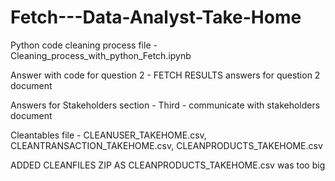 # Fetch---Data-Analyst-Take-Home

Python code cleaning process file - Cleaning_process_with_python_Fetch.ipynb

Answer with code for question 2 - FETCH RESULTS answers for question 2 document

Answers for Stakeholders section - Third - communicate with stakeholders document 

Cleantables file - CLEANUSER_TAKEHOME.csv, CLEANTRANSACTION_TAKEHOME.csv, CLEANPRODUCTS_TAKEHOME.csv


ADDED CLEANFILES ZIP AS CLEANPRODUCTS_TAKEHOME.csv was too big 
